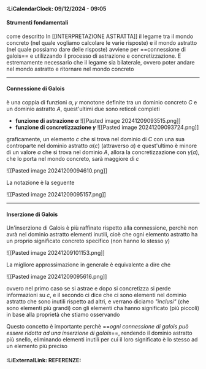 #### :LiCalendarClock:  09/12/2024 - 09:05

#### Strumenti fondamentali

come descritto In [[INTERPRETAZIONE ASTRATTA]] il legame tra il mondo concreto (nel quale vogliamo calcolare le varie risposte) e il mondo astratto (nel quale possiamo dare delle risposte) avviene per ==connessione di galois== e utilizzando il processo di astrazione e concretizzazione. E estremamente necessario che il legame sia bilaterale, ovvero poter andare nel mondo astratto e ritornare nel mondo concreto

---
#### Connessione di Galois

è una coppia di funzioni $\alpha,\gamma$ monotone definite tra un dominio concreto $C$ e un dominio astratto $A$, quest'ultimi due sono reticoli completi

- **funzione di astrazione $\alpha$**
	![[Pasted image 20241209093515.png]]
- **funzione di concretizzazione $\gamma$**
	![[Pasted image 20241209093724.png]]

graficamente, un elemento $c$ che si trova nel dominio di $C$ con una sua controparte nel dominio astratto $\alpha(c)$ (attraverso $\alpha$) e quest'ultimo è minore di un valore $a$ che si trova nel dominio $A$, allora la concretizzazione con $\gamma(a)$, che lo porta nel mondo concreto, sarà maggiore di $c$ 

![[Pasted image 20241209094610.png]]

La notazione è la seguente

![[Pasted image 20241209095157.png]]


---
#### Inserzione di Galois

Un'inserzione di Galois è più raffinato rispetto alla connessione, perchè non avrà nel dominio astratto elementi inutili, cioè che ogni elemento astratto ha un proprio significato concreto specifico (non hanno lo stesso $\gamma$) 

![[Pasted image 20241209101153.png]]

La migliore approssimazione in generale è equivalente a dire che 

![[Pasted image 20241209095616.png]]

ovvero nel primo caso se si astrae e dopo si concretizza si perde informazioni su $c$, e il secondo ci dice che ci sono elementi nel dominio astratto che sono inutili rispetto ad altri, e verrano diciamo _"inclusi"_ (che sono elementi più grandi) con gli elementi cha hanno significato (più piccoli) in base alla proprietà che stiamo osservando 

Questo concetto è importante perchè ==_ogni connessione di galois può essere ridotta ad una inserzione di galois_==, rendendo il dominio astratto più snello, eliminando elementi inutili per cui il loro significato è lo stesso ad un elemento più preciso
#### :LiExternalLink: REFERENZE: